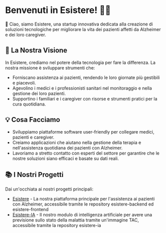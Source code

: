# Benvenuti in Esistere! 🧠💜

👋 Ciao, siamo Esistere, una startup innovativa dedicata alla creazione di soluzioni tecnologiche per migliorare la vita dei pazienti affetti da Alzheimer e dei loro caregiver.

## 🚀 La Nostra Visione

In Esistere, crediamo nel potere della tecnologia per fare la differenza. La nostra missione è sviluppare strumenti che:
- Forniscano assistenza ai pazienti, rendendo le loro giornate più gestibili e piacevoli.
- Agevolino i medici e i professionisti sanitari nel monitoraggio e nella gestione dei loro pazienti.
- Supportino i familiari e i caregiver con risorse e strumenti pratici per la cura quotidiana.

## 💡 Cosa Facciamo

- Sviluppiamo piattaforme software user-friendly per collegare medici, pazienti e caregiver.
- Creiamo applicazioni che aiutano nella gestione della terapia e nell'assistenza quotidiana dei pazienti con Alzheimer.
- Lavoriamo a stretto contatto con esperti del settore per garantire che le nostre soluzioni siano efficaci e basate su dati reali.

## 📚 I Nostri Progetti

Dai un'occhiata ai nostri progetti principali:
- [Esistere](https://esistere.github.io/esistere-frontend/) - La nostra piattaforma principale per l'assistenza ai pazienti con Alzheimer, accessibile tramite le repository esistere-backend ed esistere-frontend
- [Esistere-IA](https://github.com/Esistere/esistere-ia/) - Il nostro modulo di intelligenza artificiale per avere una previsione sullo stato della malattia tramite un'immagine TAC, accessibile tramite la repository esistere-ia
